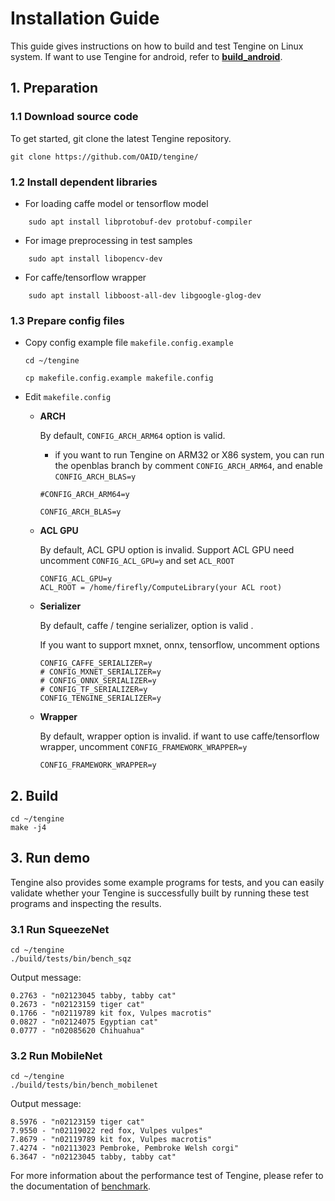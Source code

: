 # Installation Guide

This guide gives instructions on how to build and test Tengine on Linux system. If want to use Tengine for android, refer to **[build_android](build_android.md)**.


## 1. Preparation

### **1.1 Download source code**

To get started, git clone the latest Tengine repository.
	
	git clone https://github.com/OAID/tengine/
	
### **1.2 Install dependent libraries**

* For loading caffe model or tensorflow model
``` 
    sudo apt install libprotobuf-dev protobuf-compiler
```
* For image preprocessing in test samples
```
    sudo apt install libopencv-dev
```
* For caffe/tensorflow wrapper
```
    sudo apt install libboost-all-dev libgoogle-glog-dev
```

### **1.3 Prepare config files**
* Copy config example file `makefile.config.example`
	```
	cd ~/tengine
	
	cp makefile.config.example makefile.config
	
	```
* Edit `makefile.config`
	- **ARCH**

	    By default, `CONFIG_ARCH_ARM64` option is valid.

		* if you want to run Tengine on ARM32 or X86 system, you can run the openblas branch by comment `CONFIG_ARCH_ARM64`, and enable `CONFIG_ARCH_BLAS=y`
		```
		#CONFIG_ARCH_ARM64=y

		CONFIG_ARCH_BLAS=y
		```
	- **ACL GPU**

		By default, ACL GPU option is invalid. Support ACL GPU need uncomment `CONFIG_ACL_GPU=y` and set `ACL_ROOT`
		```
		CONFIG_ACL_GPU=y
		ACL_ROOT = /home/firefly/ComputeLibrary(your ACL root)
		```
	- **Serializer**

		By default, caffe / tengine serializer, option is valid . 
		
		If you want to support mxnet, onnx, tensorflow, uncomment options
		```
		CONFIG_CAFFE_SERIALIZER=y
		# CONFIG_MXNET_SERIALIZER=y
		# CONFIG_ONNX_SERIALIZER=y
		# CONFIG_TF_SERIALIZER=y
		CONFIG_TENGINE_SERIALIZER=y
		```
		
	- **Wrapper**
 
		By default, wrapper option is invalid. if want to use caffe/tensorflow wrapper, uncomment `CONFIG_FRAMEWORK_WRAPPER=y`
        ```
        CONFIG_FRAMEWORK_WRAPPER=y
        ```

## 2. Build
```
cd ~/tengine
make -j4
```

## 3. Run demo

Tengine also provides some example programs for tests, and you can easily validate whether your Tengine is successfully built by running these test programs and inspecting the results.

### 3.1 Run SqueezeNet
    cd ~/tengine
    ./build/tests/bin/bench_sqz

Output message:

	0.2763 - "n02123045 tabby, tabby cat"
	0.2673 - "n02123159 tiger cat"
	0.1766 - "n02119789 kit fox, Vulpes macrotis"
	0.0827 - "n02124075 Egyptian cat"
	0.0777 - "n02085620 Chihuahua"

### 3.2 Run MobileNet
    
    cd ~/tengine
    ./build/tests/bin/bench_mobilenet

Output message:

	8.5976 - "n02123159 tiger cat"
	7.9550 - "n02119022 red fox, Vulpes vulpes"
	7.8679 - "n02119789 kit fox, Vulpes macrotis"
	7.4274 - "n02113023 Pembroke, Pembroke Welsh corgi"
	6.3647 - "n02123045 tabby, tabby cat"

For more information about the performance test of Tengine, please refer to the documentation of [benchmark](benchmark.md).

